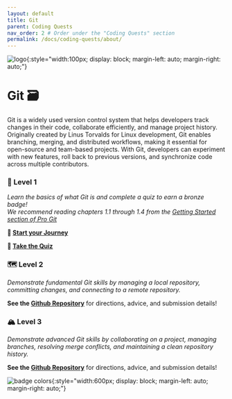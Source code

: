 ```yaml
---
layout: default
title: Git
parent: Coding Quests
nav_order: 2 # Order under the "Coding Quests" section
permalink: /docs/coding-quests/about/
---
```


![logo](git_pngs/git-badge.png){:style="width:100px; display: block; margin-left: auto; margin-right: auto;"}

# Git 🗃️

Git is a widely used version control system that helps developers track changes in their code, collaborate efficiently, and manage project history. Originally created by Linus Torvalds for Linux development, Git enables branching, merging, and distributed workflows, making it essential for open-source and team-based projects. With Git, developers can experiment with new features, roll back to previous versions, and synchronize code across multiple contributors.

### 🔭 Level 1

_Learn the basics of what Git is and complete a quiz to earn a bronze badge!<br>We recommend reading chapters 1.1 through 1.4 from the [Getting Started section of Pro Git](https://git-scm.com/book/en/v2/Getting-Started-About-Version-Control)_

**📄 [Start your Journey](https://docs.google.com/document/d/1MB07HfrhiKjTecpnNySINL_8FDOfMSxeA5G6w-24u20/edit?tab=t.0)**

**📝 [Take the Quiz](https://docs.google.com/forms/d/15YgyYPt2wQq9EFiWp_9f4xy8LbQ6RHYDU621r_4hgA4/edit)**

### 🗺️ Level 2

_Demonstrate fundamental Git skills by managing a local repository, committing changes, and connecting to a remote repository._

**See the [Github Repository](https://github.com/hajiix/git-level2)** for directions, advice, and submission details!

### 🏔️ Level 3

_Demonstrate advanced Git skills by collaborating on a project, managing branches, resolving merge conflicts, and maintaining a clean repository history._

**See the [Github Repository](https://github.com/hajiix/git-level3)** for directions, advice, and submission details!

![badge colors](git_pngs/git-badges.png){:style="width:600px; display: block; margin-left: auto; margin-right: auto;"}
